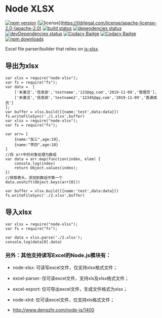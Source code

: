 # Node XLSX

[![npm version](https://img.shields.io/npm/v/node-xlsx.svg?style=flat)](https://www.npmjs.com/package/node-xlsx) [![license](https://img.shields.io/github/license/mgcrea/node-xlsx.svg?style=flat)](https://tldrlegal.com/license/apache-license-2.0-(apache-2.0) [![build status](http://img.shields.io/travis/mgcrea/node-xlsx/master.svg?style=flat)](http://travis-ci.org/mgcrea/node-xlsx) [![dependencies status](https://img.shields.io/david/mgcrea/node-xlsx.svg?style=flat)](https://david-dm.org/mgcrea/node-xlsx) [![devDependencies status](https://img.shields.io/david/dev/mgcrea/node-xlsx.svg?style=flat)](https://david-dm.org/mgcrea/node-xlsx#info=devDependencies) [![Codacy Badge](https://api.codacy.com/project/badge/Grade/5bbea5e7b2084c2586e5599cda6aefc8)](https://www.codacy.com/app/mgcrea/node-xlsx?utm_source=github.com&utm_medium=referral&utm_content=mgcrea/node-xlsx&utm_campaign=Badge_Grade) [![Codacy Badge](https://api.codacy.com/project/badge/Coverage/5bbea5e7b2084c2586e5599cda6aefc8)](https://www.codacy.com/app/mgcrea/node-xlsx?utm_source=github.com&utm_medium=referral&utm_content=mgcrea/node-xlsx&utm_campaign=Badge_Coverage) [![npm downloads](https://img.shields.io/npm/dm/node-xlsx.svg)](https://www.npmjs.com/package/node-xlsx)

Excel file parser/builder that relies on [js-xlsx](https://github.com/SheetJS/js-xlsx).

## 导出为xlsx

```
var xlsx = require("node-xlsx");
var fs = require("fs");
var data =  [
    ['未激活','信息部','testname','123@qq.com','2019-11-09','管理员'],
    ['未激活','信息部','testname2','12345@qq.com','2019-11-09','普通成员']
];
var buffer = xlsx.build([{name:'test',data:data}])
fs.writeFileSync('./1.xlsx',buffer)
var xlsx = require("node-xlsx");
var fs = require("fs");

var arr= [
    {name:"张三",age:19},
    {name:"李四",age:18}
]
//将 arr中的对象处理为数组
var data = arr.map(function(index, elem) {
    console.log(index)
    return Object.values(index);
})
//获取表头，添加到数组中第一个
data.unshift(Object.keys(arr[0]))

var buffer = xlsx.build([{name:'test',data:data}])
fs.writeFileSync('./2.xlsx',buffer)
```

## 导入xlsx

```
var xlsx = require("node-xlsx");
var fs = require("fs");

var data = xlsx.parse('./2.xlsx');
console.log(data[0].data)
```

### 另外：其他支持读写Excel的Node.js模块有：

- node-xlsx: 可读写excel文件，仅支持xlsx格式文件；
- excel-parser: 仅可读excel文件，支持xls及xlsx格式文件；
- excel-export: 仅可导出excel文件，生成文件格式为xlsx；
- node-xlrd: 仅可读excel文件，仅支持xls格式文件；

- <http://www.dengzhr.com/node-js/1400>


  